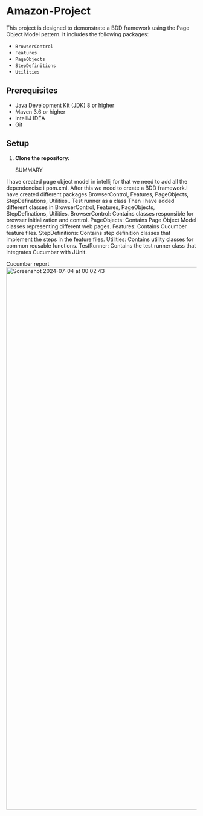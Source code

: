 # Amazon-Project
This project is designed to demonstrate a BDD framework using the Page Object Model pattern. It includes the following packages:
- `BrowserControl`
- `Features`
- `PageObjects`
- `StepDefinitions`
- `Utilities`

## Prerequisites

- Java Development Kit (JDK) 8 or higher
- Maven 3.6 or higher
- IntelliJ IDEA
- Git

## Setup

1. **Clone the repository:**
   
   SUMMARY
   
I have created page object model in intellij for that we need to add all the dependencise i pom.xml.
After this we need to create a BDD framework.I have created different packages BrowserControl, Features, PageObjects, StepDefinations, Utilities..
Test runner as a class
Then i have added different classes in BrowserControl, Features, PageObjects, StepDefinations, Utilities.
BrowserControl: Contains classes responsible for browser initialization and control.
PageObjects: Contains Page Object Model classes representing different web pages.
Features: Contains Cucumber feature files.
StepDefinitions: Contains step definition classes that implement the steps in the feature files.
Utilities: Contains utility classes for common reusable functions.
TestRunner: Contains the test runner class that integrates Cucumber with JUnit.

Cucumber report
<img width="1438" alt="Screenshot 2024-07-04 at 00 02 43" src="https://github.com/Kavita008/Amazon-Project/assets/137656183/aeff9e21-8fb1-4f45-8146-a6ffa7493af8">




